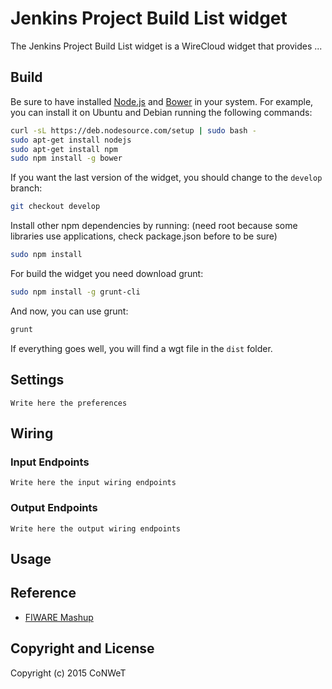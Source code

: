 Jenkins Project Build List widget
======================

The Jenkins Project Build List widget is a WireCloud widget that provides ...

Build
-----

Be sure to have installed [Node.js](http://node.js) and [Bower](http://bower.io) in your system. For example, you can install it on Ubuntu and Debian running the following commands:

```bash
curl -sL https://deb.nodesource.com/setup | sudo bash -
sudo apt-get install nodejs
sudo apt-get install npm
sudo npm install -g bower
```

If you want the last version of the widget, you should change to the `develop` branch:

```bash
git checkout develop
```

Install other npm dependencies by running: (need root because some libraries use applications, check package.json before to be sure)

```bash
sudo npm install
```

For build the widget you need download grunt:

```bash
sudo npm install -g grunt-cli
```

And now, you can use grunt:

```bash
grunt
```

If everything goes well, you will find a wgt file in the `dist` folder.

## Settings

`Write here the preferences`

## Wiring


### Input Endpoints

`Write here the input wiring endpoints`


### Output Endpoints


`Write here the output wiring endpoints`

## Usage


## Reference

- [FIWARE Mashup](https://mashup.lab.fiware.org/)

## Copyright and License

Copyright (c) 2015 CoNWeT
